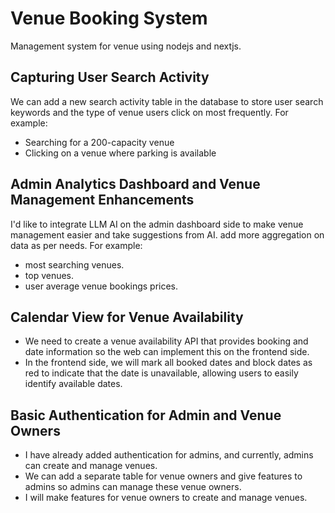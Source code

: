 # Venue Booking System

Management system for venue using nodejs and nextjs.

## Capturing User Search Activity

We can add a new search activity table in the database to store user search keywords and the type of venue users click on most frequently.
For example:
- Searching for a 200-capacity venue
- Clicking on a venue where parking is available

## Admin Analytics Dashboard and Venue Management Enhancements

I'd like to integrate LLM AI on the admin dashboard side to make venue management easier and take suggestions from AI. add more aggregation on data as per needs.
For example:
- most searching venues.
- top venues.
- user average venue bookings prices.

## Calendar View for Venue Availability

- We need to create a venue availability API that provides booking and date information so the web can implement this on the frontend side.
- In the frontend side, we will mark all booked dates and block dates as red to indicate that the date is unavailable, allowing users to easily identify available dates.

## Basic Authentication for Admin and Venue Owners

- I have already added authentication for admins, and currently, admins can create and manage venues.
- We can add a separate table for venue owners and give features to admins so admins can manage these venue owners.
- I will make features for venue owners to create and manage venues.
